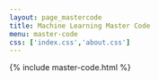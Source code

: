 ```yaml
---
layout: page_mastercode
title: Machine Learning Master Code
menu: master-code
css: ['index.css','about.css']
---
```


{% include master-code.html %}


